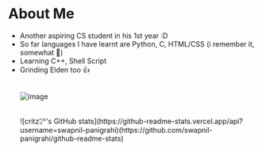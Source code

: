 # About Me
<ul>
  <li> Another aspiring CS student in his 1st year :D </li>
  <li> So far languages I have learnt are Python, C, HTML/CSS (i remember it, somewhat 🗿) </li>
  <li> Learning C++, Shell Script</li>
  <li> Grinding Elden too 👍 </li>
<br>
  
  ![image](https://user-images.githubusercontent.com/71426002/213919721-b19a7c1c-8fbb-4b8c-a4d6-cc47fd048609.png)

</br>
![critz㌹'s GitHub stats](https://github-readme-stats.vercel.app/api?username=swapnil-panigrahi)(https://github.com/swapnil-panigrahi/github-readme-stats)
